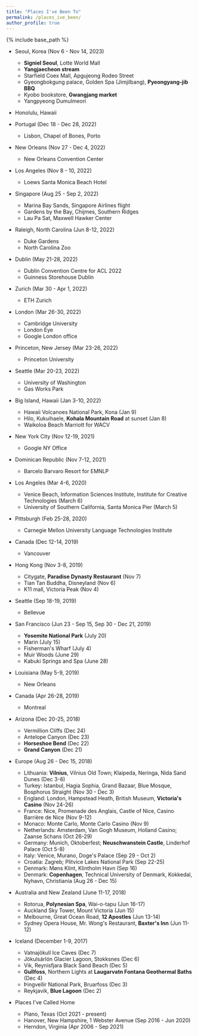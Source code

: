 ```yaml
---
title: "Places I've Been To"
permalink: /places_ive_been/
author_profile: true
---
```


{% include base_path %}

*   Seoul, Korea (Nov 6 - Nov 14, 2023)
    *   **Signiel Seoul**, Lotte World Mall
    *   **Yangjaecheon stream**
    *   Starfield Coex Mall, Apgujeong Rodeo Street
    *   Gyeongbokgung palace, Golden Spa (Jimjilbang), **Pyeongyang-jib BBQ**
    *   Kyobo bookstore, **Gwangjang market**
    *   Yangpyeong Dumulmeori
*   Honolulu, Hawaii
*   Portugal (Dec 18 - Dec 28, 2022)
    *   Lisbon, Chapel of Bones, Porto
*   New Orleans (Nov 27 - Dec 4, 2022)
    *   New Orleans Convention Center
*   Los Angeles (Nov 8 - 10, 2022)
    *   Loews Santa Monica Beach Hotel
*   Singapore (Aug 25 - Sep 2, 2022)
    *   Marina Bay Sands, Singapore Airlines flight
    *   Gardens by the Bay, Chijmes, Southern Ridges
    *   Lau Pa Sat, Maxwell Hawker Center
*   Raleigh, North Carolina (Jun 8-12, 2022)
    *   Duke Gardens  
    *   North Carolina Zoo
*   Dublin (May 21-28, 2022)
    *   Dublin Convention Centre for ACL 2022
    *   Guinness Storehouse Dublin
*   Zurich (Mar 30 - Apr 1, 2022)
    *   ETH Zurich
*   London (Mar 26-30, 2022)
    *   Cambridge University
    *   London Eye
    *   Google London office
*   Princeton, New Jersey (Mar 23-26, 2022)
    *   Princeton University
*   Seattle (Mar 20-23, 2022)
    *   University of Washington
    *   Gas Works Park
*   Big Island, Hawaii (Jan 3-10, 2022)
    *   Hawaii Volcanoes National Park, Kona (Jan 9)
    *   Hilo, Kukuihaele, **Kohala Mountain Road** at sunset (Jan 8)
    *   Waikoloa Beach Marriott for WACV
*   New York City (Nov 12-19, 2021)
    *   Google NY Office
*   Dominican Republic (Nov 7-12, 2021)
    *   Barcelo Barvaro Resort for EMNLP
*   Los Angeles (Mar 4-6, 2020)
    *   Venice Beach, Information Sciences Institute, Institute for Creative Technologies (March 6)
    *   University of Southern California, Santa Monica Pier (March 5)
*   Pittsburgh (Feb 25-28, 2020)
    *   Carnegie Mellon University Language Technologies Institute
*   Canada (Dec 12-14, 2019)
    *   Vancouver
*   Hong Kong (Nov 3-8, 2019)
    *   Citygate, **Paradise Dynasty Restaurant** (Nov 7) 
    *   Tian Tan Buddha, Disneyland (Nov 6)
    *   K11 mall, Victoria Peak (Nov 4)
*   Seattle (Sep 18-19, 2019)
    *   Bellevue
*   San Francisco (Jun 23 - Sep 15, Sep 30 - Dec 21, 2019)
    *   **Yosemite National Park** (July 20)
    *   Marin (July 15)
    *   Fisherman's Wharf (July 4)
    *   Muir Woods (June 29)
    *   Kabuki Springs and Spa (June 28)
*   Louisiana (May 5-9, 2019)
    *   New Orleans
*   Canada (Apr 26-28, 2019)
    *   Montreal
*   Arizona (Dec 20-25, 2018)
    *   Vermillion Cliffs (Dec 24)
    *   Antelope Canyon (Dec 23)
    *   **Horseshoe Bend** (Dec 22)
    *   **Grand Canyon** (Dec 21)
*   Europe (Aug 26 - Dec 15, 2018)
    *   Lithuania: **Vilnius**, Vilnius Old Town; Klaipeda, Neringa, Nida Sand Dunes (Dec 3-6)
    *   Turkey: Istanbul, Hagia Sophia, Grand Bazaar, Blue Mosque, Bosphorus Straight (Nov 30 - Dec 3)
    *   England: London, Hampstead Heath, British Museum, **Victoria's Casino** (Nov 24-26)
    *   France: Nice, Promenade des Anglais, Castle of Nice, Casino Barrière de Nice (Nov 9-12)
    *   Monaco: Monte Carlo, Monte Carlo Casino (Nov 9)
    *   Netherlands: Amsterdam, Van Gogh Museum, Holland Casino; Zaanse Schans (Oct 26-29)
    *   Germany: Munich, Oktoberfest; **Neuschwanstein Castle**, Linderhof Palace (Oct 5-8)
    *   Italy: Venice, Murano, Doge's Palace (Sep 29 - Oct 2)
    *   Croatia: Zagreb; Plitvice Lakes National Park (Sep 22-25)
    *   Denmark: Møns Klint, Klintholm Havn (Sep 16)
    *   Denmark: **Copenhagen**, Technical University of Denmark, Kokkedal, Nyhavn, Christiania (Aug 26 - Dec 15)
*   Australia and New Zealand (June 11-17, 2018)
    *   Rotorua, **Polynesian Spa**, Wai-o-tapu (Jun 16-17)
    *   Auckland Sky Tower, Mount Victoria (Jun 15)
    *   Melbourne, Great Ocean Road, **12 Apostles** (Jun 13-14)
    *   Sydney Opera House, Mr. Wong's Restaurant, **Baxter's Inn** (Jun 11-12)
*   Iceland (December 1-9, 2017)
    *   Vatnajökull Ice Caves (Dec 7)
    *   Jökulsárlón Glacier Lagoon, Stokksnes (Dec 6)
    *   Vik, Reynisfjara Black Sand Beach (Dec 5)
    *   **Gullfoss**, Northern Lights at **Laugarvatn Fontana Geothermal Baths** (Dec 4)
    *   Þingvellir National Park, Bruarfoss (Dec 3)
    *   Reykjavik, **Blue Lagoon** (Dec 2)

*   Places I've Called Home
    * Plano, Texas (Oct 2021 - present)
    * Hanover, New Hampshire, 1 Webster Avenue (Sep 2016 - Jun 2020)
    * Herndon, Virginia (Apr 2006 - Sep 2021)
